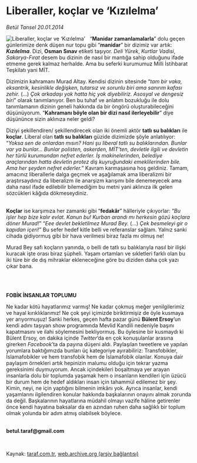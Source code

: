 # Liberaller, koçlar ve ‘Kızılelma’

*Betül Tansel 20.01.2014*

<div class="yazi"><img align="left" alt="Liberaller, koçlar ve ‘Kızılelma’" border="0" src="http://www.taraf.com.tr/fotoraflar/makaleler/liberaller-koclar-ve-kizilelma_8367_orijinal.jpg" style="border-right-width:10px; border-color:#FFFFFF"/><p>“<b>Manidar zamanlamalarla</b>” dolu geçen günlerimize denk düşen nur topu gibi “<b>manidar</b>” bir dizimiz var artık: <b><i>Kızılelma</i></b>. Dizi, <b>Osman Sınav</b> etiketi taşıyor. <i>Deli Yürek</i>, <i>Kurtlar Vadisi</i>, <i>Sakarya-Fırat</i> desem bu dizinin de nasıl bir mantığa sahip olduğunu ifade etmeme gerek kalmaz herhalde. Ama bu seferki kurumumuz Milli İstihbarat Teşkilatı yani MİT.</p>
<p>Dizimizin kahramanı Murad Altay. Kendisi dizinin sitesinde “<i>tam bir vaka, eksantrik, kesinlikle değişken, tutarsız ve sorunlu biri ama sanırım kafası zehir.</i> (...) <i>Çok arkadaşı yok hatta hiç yok diyebiliriz. Asosyal ve dengesiz biri</i>” olarak tanımlanıyor. Ben bu tuhaf ve anlatım bozukluğu ile dolu tanımlamanın dizinin geneli hakkında da bir öngörü oluşturabileceğini düşünüyorum. “<b>Kahramanı böyle olan bir dizi nasıl ilerleyebilir</b>” diye düşününce sizin aklınıza neler geldi?</p>
<p>Diziyi şekillendiren/ şekillendirecek olan iki önemli aktör <b>tatlı su balıkları</b> ile <b>koçlar</b>. Liberal olan <b>tatlı su balıkları</b> güzide dizimizde şöyle anlatılıyor: “<i>Yoksa sen de onlardan mısın? Hani şu liberal tatlı su balıklarından. Bunlar var ya bunlar... Bunlar polisten, askerden, MİT’ten, devletle ilgili ve devletin her türlü kurumundan nefret ederler. İş makinelerinden, belediye araçlarından hatta devletin protez diş kuyruğundaki emeklilerinden bile. Ama her şeyden nefret ederler.</i>” Kavram karmaşasına hoş geldiniz. Tamam, amacınız liberallerle dalga geçmek ve aşağılamak ama liberalizmi bir araştırsaydınız da liberalizm ile anarşizm karışımı bile denemeyecek ama daha nasıl ifade edilebilir bilemediğim bu metni yani aklınıza ilk gelen sözcükleri kâğıda dökmeseydiniz.</p>
<p><b><br/>Koçlar</b> ise karşımıza her zamanki gibi “<b>fedakâr</b>” hâlleriyle çıkıyorlar: “<i>Bu işler hep bize kalır evlat. Kanun bu! Kurban arandı mı herkesin gözü koçlara döner Murad!</i>” “<i>Eee devlet bekletilmez Murad Bey. </i>(...) <i>Çek besmeleyi gir o kapıdan içeri!</i>” Bu sefer hedef kitle belli ve referanslar sağlam. Yalnız sanki cihada gidiyormuş gibi bir hava verilmesi biraz fazla mı olmuş ne!</p>
<p>Murad Bey safı koçların yanında, o belli de tatlı su balıklarıyla nasıl bir ilişki kuracak işte orası biraz şüpheli. Yaşam ortamları ve sıkletleri farklı olan bu iki türe bir de dış mihraklar ekleneceğine göre bu diziden daha çok yazı çıkar bana. </p>
<p><b> </b></p>
<p><b><br/>FOBİK İNSANLAR TOPLUMU</b></p>
<p>Ne kadar kötü hayatlarımız varmış! Ne kadar çokmuş meğer yenilgilerimiz ve hayal kırıklıklarımız! Ne çok şeyi içimizde biriktirmişiz de öyle kusmaya yer arıyormuşuz! Sanki herkes, geçen hafta pazar günü <b>Bülent Ersoy</b>’un kendi adını taşıyan show programında Mevlid Kandili nedeniyle başını kapatmasını ve ilahi söylemesini bekliyormuş. Bu öylesine bir kusmaydı ki Bülent Ersoy, on dakika içinde <i>Twitter</i>’da en çok konuşulanlar arasına girerken <i>Facebook</i>’ta da payına düşeni aldı. Paylaşılan tweetlere ve yapılan yorumlara baktığımızda bunları üç kategoriye ayırabiliriz: Transfobikler, İslamafobikler ve hem transfobik hem de İslamafobik olanlar. Konuya dair paylaşım örnekleri artık hepinizin malumu olduğu için tekrar yazma gereksinimi duymuyorum. Ancak içindekileri boşaltmaya yer arayan insanlarla dolu bir toplumda yaşamak hem o insanların kendileri için üzücü bir durum hem de hedef aldıkları insan için tahammül edilemez bir şey. Kimin, neyi, ne için yaptığını bilmenin imkânı yok. Ayrıca insanlar, kendi yaşamlarını ilgilendiren konular hakkında başkalarının onayını almak zorunda da değil. Başkalarının hayatlarına müdahil olmayı vazife hâline getirenler önce kendi hayatına baksalar da en azından ruhen daha sağlıklı bir toplum olmak yolunda bir adım atmış olabilsek böylece. </p><b>
<p><br/>betul.taraf@gmail.com</p>
<p></p></b> 
</div>

Kaynak: [taraf.com.tr](http://www.taraf.com.tr:80/betul-tansel/makale-liberaller-koclar-ve-kizilelma.htm), [web.archive.org (arşiv bağlantısı)](http://web.archive.org/web/20140121200606/http://www.taraf.com.tr:80/betul-tansel/makale-liberaller-koclar-ve-kizilelma.htm)
